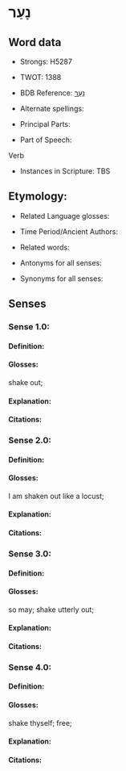 # נָעַר

<!-- Status: S2="NeedsEdits" -->
<!-- Lexica used for edits:   -->

## Word data

* Strongs: H5287

* TWOT: 1388

* BDB Reference: [נָעַר](rc://en/bdb/dict/n.eh.aa)

* Alternate spellings:

* Principal Parts:

* Part of Speech:

Verb

* Instances in Scripture: TBS

## Etymology:

* Related Language glosses:

* Time Period/Ancient Authors:

* Related words:

* Antonyms for all senses:

* Synonyms for all senses:

## Senses

### Sense 1.0:

#### Definition:

#### Glosses:

shake out; 

#### Explanation:

#### Citations:



### Sense 2.0:

#### Definition:

#### Glosses:

I am shaken out like a locust; 

#### Explanation:

#### Citations:



### Sense 3.0:

#### Definition:

#### Glosses:

so may; shake utterly out; 

#### Explanation:

#### Citations:



### Sense 4.0:

#### Definition:

#### Glosses:

shake thyself; free; 

#### Explanation:

#### Citations:



